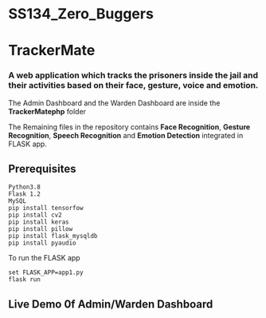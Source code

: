 # SS134_Zero_Buggers

# TrackerMate
      
### A web application which tracks the prisoners inside the jail and their activities based on their face, gesture, voice and emotion. 

The Admin Dashboard and the Warden Dashboard are inside the **TrackerMatephp** folder

The Remaining files in the repository contains **Face Recognition**, **Gesture Recognition**, **Speech Recognition** and **Emotion Detection** integrated in FLASK app.

## Prerequisites
```
Python3.8
Flask 1.2
MySQL
pip install tensorfow
pip install cv2
pip install keras
pip install pillow
pip install flask_mysqldb
pip install pyaudio
```

To run the FLASK app
```
set FLASK_APP=app1.py
flask run
```

## Live Demo 0f Admin/Warden Dashboard
